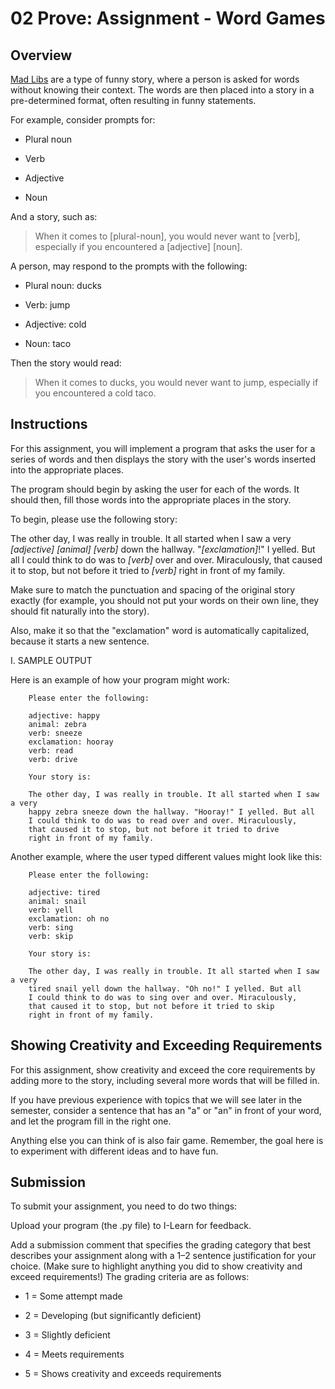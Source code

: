 # 02 Prove: Assignment - Word Games

## **Overview**

[Mad Libs](https://en.wikipedia.org/wiki/Mad_Libs) are a type of funny story, where a person is asked for words without knowing their context. The words are then placed into a story in a pre-determined format, often resulting in funny statements.

For example, consider prompts for:

- Plural noun

- Verb

- Adjective

- Noun

And a story, such as:

>When it comes to [plural-noun], you would never want to [verb], especially if you encountered a [adjective] [noun].

A person, may respond to the prompts with the following:

- Plural noun: ducks

- Verb: jump

- Adjective: cold

- Noun: taco

Then the story would read:

>When it comes to ducks, you would never want to jump, especially if you encountered a cold taco.

## **Instructions**

For this assignment, you will implement a program that asks the user for a series of words and then displays the story with the user's words inserted into the appropriate places.

The program should begin by asking the user for each of the words. It should then, fill those words into the appropriate places in the story.

To begin, please use the following story:

The other day, I was really in trouble. It all started when I saw a very
*[adjective]* *[animal]* *[verb]* down the hallway. "*[exclamation]*!" I yelled. But all
I could think to do was to *[verb]* over and over. Miraculously,
that caused it to stop, but not before it tried to *[verb]*
right in front of my family.

Make sure to match the punctuation and spacing of the original story exactly (for example, you should not put your words on their own line, they should fit naturally into the story).

Also, make it so that the "exclamation" word is automatically capitalized, because it starts a new sentence.

I. SAMPLE OUTPUT

Here is an example of how your program might work:

        Please enter the following:

        adjective: happy
        animal: zebra
        verb: sneeze
        exclamation: hooray
        verb: read
        verb: drive

        Your story is:

        The other day, I was really in trouble. It all started when I saw a very
        happy zebra sneeze down the hallway. "Hooray!" I yelled. But all
        I could think to do was to read over and over. Miraculously,
        that caused it to stop, but not before it tried to drive
        right in front of my family.

Another example, where the user typed different values might look like this:

        Please enter the following:

        adjective: tired
        animal: snail
        verb: yell
        exclamation: oh no
        verb: sing
        verb: skip

        Your story is:

        The other day, I was really in trouble. It all started when I saw a very
        tired snail yell down the hallway. "Oh no!" I yelled. But all
        I could think to do was to sing over and over. Miraculously,
        that caused it to stop, but not before it tried to skip
        right in front of my family.

## **Showing Creativity and Exceeding Requirements**

For this assignment, show creativity and exceed the core requirements by adding more to the story, including several more words that will be filled in.

If you have previous experience with topics that we will see later in the semester, consider a sentence that has an "a" or "an" in front of your word, and let the program fill in the right one.

Anything else you can think of is also fair game. Remember, the goal here is to experiment with different ideas and to have fun.

## **Submission**

To submit your assignment, you need to do two things:

Upload your program (the .py file) to I-Learn for feedback.

Add a submission comment that specifies the grading category that best describes your assignment along with a 1–2 sentence justification for your choice. (Make sure to highlight anything you did to show creativity and exceed requirements!) The grading criteria are as follows:

- 1 = Some attempt made

- 2 = Developing (but significantly deficient)

- 3 = Slightly deficient

- 4 = Meets requirements

- 5 = Shows creativity and exceeds requirements
